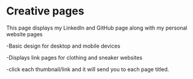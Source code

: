 # Creative pages

This page displays my LinkedIn and GitHub page along with my personal website pages 

  -Basic design for desktop and mobile devices
  
  -Displays link pages for clothing and sneaker websites
  
  -click each thumbnail/link and it will send you to each page titled. 

